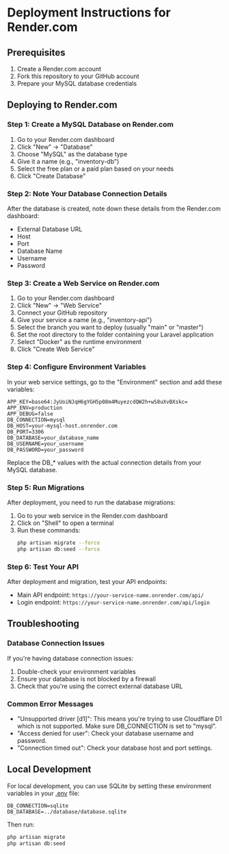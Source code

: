 # Deployment Instructions for Render.com

## Prerequisites
1. Create a Render.com account
2. Fork this repository to your GitHub account
3. Prepare your MySQL database credentials

## Deploying to Render.com

### Step 1: Create a MySQL Database on Render.com
1. Go to your Render.com dashboard
2. Click "New" → "Database"
3. Choose "MySQL" as the database type
4. Give it a name (e.g., "inventory-db")
5. Select the free plan or a paid plan based on your needs
6. Click "Create Database"

### Step 2: Note Your Database Connection Details
After the database is created, note down these details from the Render.com dashboard:
- External Database URL
- Host
- Port
- Database Name
- Username
- Password

### Step 3: Create a Web Service on Render.com
1. Go to your Render.com dashboard
2. Click "New" → "Web Service"
3. Connect your GitHub repository
4. Give your service a name (e.g., "inventory-api")
5. Select the branch you want to deploy (usually "main" or "master")
6. Set the root directory to the folder containing your Laravel application
7. Select "Docker" as the runtime environment
8. Click "Create Web Service"

### Step 4: Configure Environment Variables
In your web service settings, go to the "Environment" section and add these variables:

```
APP_KEY=base64:JyUoiNJqH6gYGH5p08m4MuyezcdQW2h+wS8uXvBXskc=
APP_ENV=production
APP_DEBUG=false
DB_CONNECTION=mysql
DB_HOST=your-mysql-host.onrender.com
DB_PORT=3306
DB_DATABASE=your_database_name
DB_USERNAME=your_username
DB_PASSWORD=your_password
```

Replace the DB_* values with the actual connection details from your MySQL database.

### Step 5: Run Migrations
After deployment, you need to run the database migrations:

1. Go to your web service in the Render.com dashboard
2. Click on "Shell" to open a terminal
3. Run these commands:
   ```bash
   php artisan migrate --force
   php artisan db:seed --force
   ```

### Step 6: Test Your API
After deployment and migration, test your API endpoints:
- Main API endpoint: `https://your-service-name.onrender.com/api/`
- Login endpoint: `https://your-service-name.onrender.com/api/login`

## Troubleshooting

### Database Connection Issues
If you're having database connection issues:
1. Double-check your environment variables
2. Ensure your database is not blocked by a firewall
3. Check that you're using the correct external database URL

### Common Error Messages
- "Unsupported driver [d1]": This means you're trying to use Cloudflare D1 which is not supported. Make sure DB_CONNECTION is set to "mysql".
- "Access denied for user": Check your database username and password.
- "Connection timed out": Check your database host and port settings.

## Local Development
For local development, you can use SQLite by setting these environment variables in your [.env](file:///C:/xampp/htdocs/soft_se/project_SE/invetory_api/.env) file:
```
DB_CONNECTION=sqlite
DB_DATABASE=../database/database.sqlite
```

Then run:
```bash
php artisan migrate
php artisan db:seed
```